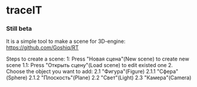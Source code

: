 # traceIT
### Still beta
It is a simple tool to make a scene for 3D-engine: https://github.com/Goshiq/RT

Steps to create a scene:
1: Press "Новая сцена"(New scene) to create new scene
1.1: Press "Открыть сцену"(Load scene) to edit existed one
2. Choose the object you want to add:
2.1 "Фигура"(Figure)
2.1.1 "Сфера"(Sphere)
2.1.2 "Плоскость"(Plane)
2.2 "Свет"(Light)
2.3 "Камера"(Camera)
